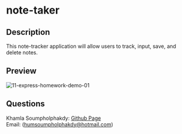 # note-taker

## Description

This note-tracker application will allow users to track, input, save, and delete notes.

## Preview 

![11-express-homework-demo-01](https://user-images.githubusercontent.com/117963379/235764864-9d5314a9-5002-4003-a718-73d22d7d3b74.png)


## Questions

Khamla Soumpholphakdy: [Github Page](https://github.com/soumpholphakdy)<br>
Email: (humsoumpholphakdy@hotmail.com)
